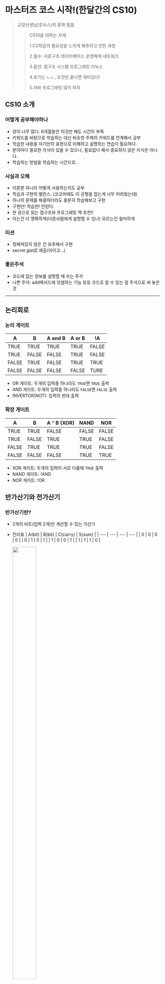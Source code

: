 # 마스터즈 코스 시작!(한달간의 CS10)
> 교장선생님(호눅스)의 훈화 말씀
> 
>>CS10을 대하는 자세
>>
>> 1.CS학습의 필요성을 느끼게 해주려고 만든 과정
>>
>> 2.필수: 자료구조 데이터베이스 운영체제 네트워크
>>
>> 3.옵션: 컴구조 시스템 프로그래밍 리눅스
>>
>> 4.포기는 ㄴㄴ, 요것만 끝나면 재미있다!
>>
>> 5.자바 프로그래밍 많이 하자

## CS10 소개

### 어떻게 공부해야하나
- 양이 너무 많다. 6개월동안 이것만 해도 시간이 부족
- 키워드를 바탕으로 학습하는 대신 비슷한 주제의 키워드를 연계해서 공부
- 학습한 내용을 자기만의 표현으로 이해하고 설명하는 연습이 필요하다.
- 분야마다 필요한 지식이 있을 수 있으나, 필요없다 해서 중요하지 않은 지식은 아니다.
- 학습하는 방법을 학습하는 시간으로..

### 사실과 오해
- 이론뿐 아니라 어떻게 사용하는지도 공부
- 학습과 구현의 밸런스..(코코아때도 이 균형을 잡는게 너무 어려웠는데)
- 하나의 문제를 해결하더라도 충분히 학습해보고 구현
- 구현만! 학습만! 안된다.
- 한 권으로 읽는 컴구조와 프로그래밍 책 추천!!
- 아는건 더 명확하게(다른사람에게 설명할 수 있나) 모르는건 철저하게

### 미션
- 정해져있지 않은 건 유추해서 구현
- secret gist로 제출(아이고...)

### 좋은주석
- 코드에 없는 정보를 설명할 때 쓰는 주석
- 나쁜 주석: add메서드에 덧셈하는 기능 등등 코드로 알 수 있는 걸 주석으로 써 놓은것

------------------

## 논리회로

### 논리 게이트

| A | B | A and B | A or B | !A |
| --- | --- | --- | --- | --- |
| TRUE | TRUE | TRUE | TRUE | FALSE |
| TRUE | FALSE | FALSE | TRUE | FALSE |
| FALSE | TRUE | FALSE | TRUE | TRUE |
| FALSE | FALSE | FALSE | FALSE | TURE |

- OR 게이트: 두개의 입력중 하나라도 `TRUE`면 `TRUE` 출력
- AND 게이트: 두개의 입력중 하나라도 `FALSE`면 `FALSE` 출력
- INVERTOR(NOT): 입력의 반대 출력

### 확장 게이트

| A | B | A ^ B (XOR) | NAND | NOR |
| --- | --- | --- | --- | --- |
| TRUE | TRUE | FALSE | FALSE | FALSE |
| TRUE | FALSE | TRUE | TRUE | FALSE |
| FALSE | TRUE | TRUE | TRUE | FALSE |
| FALSE | FALSE | FALSE | TRUE | TRUE |

- XOR 게이트: 두개의 입력이 서로 다를때 `TRUE` 출력
- NAND 게이트: !AND
- NOR 게이트: !OR

## 반가산기와 전가산기

### 반가산기란?
- 2개의 비트(입력 2개)만 계산할 수 있는 가산기
- 진리표
    | A(bit) | B(bit) | C(carry) | S(sum) |
    | --- | --- | --- | --- |
    | 0 | 0 | 0 | 0 |
    | 0 | 1 | 0 | 1 |
    | 1 | 0 | 0 | 1 |
    | 1 | 1 | 1 | 0 |

  <img src= "https://user-images.githubusercontent.com/78953393/147926603-eaf32f63-d06c-4e5c-b7d0-03495de11e32.png" height="60%" width="40%">

  - A, B: 입력
  - C, S: 출력
  - S(sum): XOR 진리표와 동일
  - C(carry): AND 진리표와 동일



### 전가사기란?
- 2개의 비트와 1개의 캐리(입력 3개)를 계산할 수 있는 가산기
- 2개의 반가산기와 1개의 OR게이트의 조합
- 진리표
    | X(bit) | Y(bit) | Z(carry) | C(carry) | S(sum) |
    | --- | --- | --- | --- | --- |
    | 0 | 0 | 0 | 0 | 0 |
    | 0 | 0 | 1 | 0 | 1 |
    | 0 | 1 | 0 | 0 | 1 |
    | 0 | 1 | 1 | 1 | 0 |
    | 1 | 0 | 0 | 0 | 1 |
    | 1 | 0 | 1 | 1 | 0 |
    | 1 | 1 | 0 | 1 | 0 |
    | 1 | 1 | 1 | 1 | 1 |

  <img src= "https://user-images.githubusercontent.com/78953393/147926608-29c34a63-c01a-447c-a8a3-d45b1fe07474.png" height="60%" width="40%">

  - X, Y, Z: 입력
  - C, S: 출력
  - S(sum): (X XOR Y) XOR Z
  - C(carry): (X XOR Y)Z + XY

## 진법변환

### 2진수 -> 8, 16진수
- 8진수: 2진수 수를 소수점 기준으로 좌우로 3자리씩 끊어서 계산 남은 자리는 0으로 채운다.
  - 11111.11111(2): 011/111.111/110
    - 011: 3
    - 111: 7
    - 110: 6
    - 37.76(8)
- 16진수: 2진수 수를 소수점 기준으로 좌우로 4자리씩 끊어서 계산 남은 자리는 0으로 채운다.
  - 11111.11111(2): 0001/1111.1111/1000
    - 0001: 1
    - 1111: 15(F)
    - 1000: 8
    - 1F.F8(16)

## 큰 비트를 좌측에 배치하는 것과 우측에 배치하는 방식의 구현 차이

### 비트(bit)
- 컴퓨터가 데이터를 처리하기 위해 사용하는 데이터의 최소 단위.
- 비트에는 2진수의 값(0 또는 1)을 단 하나만 저장가능

### 바이트(byte)
- 8개의 비트가 모여 구성
- 한 문자를 표현할 수 있는 최소단위

### 바이트 저장 순서(byte order)
- 바이트를 배열하는 방법
- 빅 엔디안, 리틀 엔디안, 미들 엔디안 이있다.

### 빅 엔디안(big endian)
- 큰 단위가 앞에 나오는것
- 낮은 주소에 데이터의 높은 바이트(MSB, Most Significant Bit)부터 저장하는 방식
- 타입을 읽거나 형변환 하는데 빠르다.

### 리틀 엔디안(little endian)
- 작은 단위가 앞에 나오는것
- 낮은 주세에 데이터의 낮은 바이트(LSB, Least Significant Bit)부터 저장하는 방식
- 우리가 실질적으로 계산하는 방식과 동일

### 미들 엔디안(middle endian)
- 빅, 리틀 둘다 아니거나 둘다 지원하는 경우

### 빅 엔디안 vs 리틀 엔디안
- 저장해야 할 큰 데이터를 어떻게 나누어 저장하는가에 따른 차이
- 둘 다 데이터는 낮은 주소에서 높은 주소 순으로 저장
- 물리적으로 데이터를 조작하거나 산술 연산을 수행할 때는 리틀 엔디안 방식이 효율적
- 데이터의 각 바이트를 배열처럼 취급할 때에는 빅 엔디안 방식이 더 적합
- 네트워크 바이트 오더는 빅 엔디안을 사용

## 1일차 회고
- 오늘 학습: 전가산기, 반가산기, 바이트 저장순서
- 오늘 구현: 논리 게이트를 활용하는 가산기(전, 반, 바이트)를 구현
- 내일 할일: 진법 변환 구현하기

### 느낀점
- 첫날부터 미션이 어질어질하다..